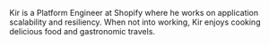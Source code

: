 Kir is a Platform Engineer at Shopify where he works on application scalability and resiliency. When not into working, Kir enjoys cooking delicious food and gastronomic travels.
